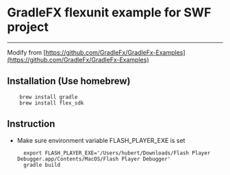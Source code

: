 # GradleFX flexunit example for SWF project

---

Modify from [https://github.com/GradleFx/GradleFx-Examples](https://github.com/GradleFx/GradleFx-Examples)

## Installation (Use homebrew)

        brew install gradle
        brew install flex_sdk

## Instruction
- Make sure environment variable FLASH\_PLAYER\_EXE is set

        export FLASH_PLAYER_EXE='/Users/hubert/Downloads/Flash Player Debugger.app/Contents/MacOS/Flash Player Debugger'
        gradle build
